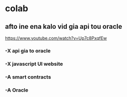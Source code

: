 # colab
## afto ine ena kalo vid gia api tou oracle
https://www.youtube.com/watch?v=Up7c8PxqfEw

### -X api gia to oracle

### -X javascript UI website

### -A smart contracts 

### -A Oracle
